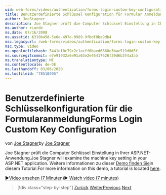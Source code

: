 ```yaml
---
uid: web-forms/videos/authentication/forms-login-custom-key-configuration
title: Benutzerdefinierte Schlüssel Konfiguration für Formular Anmeldung | Microsoft-Dokumentation
author: JoeStagner
description: Joe Stagner prüft die Computer Schlüssel Einstellung in Ihrer ASP.NET-Anwendung. Weitere Informationen zu dieser Demo finden Sie in diesem Tutorial.
ms.author: riande
ms.date: 07/16/2008
ms.assetid: 6310b458-5e6e-497e-9989-9fbdf0ba9db4
msc.legacyurl: /web-forms/videos/authentication/forms-login-custom-key-configuration
msc.type: video
ms.openlocfilehash: 5441ef0c79c2c1acff0baed6668e3bae519d8d5f
ms.sourcegitcommit: e7e91932a6e91a63e2e46417626f39d6b244a3ab
ms.translationtype: MT
ms.contentlocale: de-DE
ms.lasthandoff: 03/06/2020
ms.locfileid: "78510495"
---
```

# <a name="forms-login-custom-key-configuration"></a><span data-ttu-id="d8c78-104">Benutzerdefinierte Schlüsselkonfiguration für die Formularanmeldung</span><span class="sxs-lookup"><span data-stu-id="d8c78-104">Forms Login Custom Key Configuration</span></span>

<span data-ttu-id="d8c78-105">von [Joe Stagner](https://github.com/JoeStagner)</span><span class="sxs-lookup"><span data-stu-id="d8c78-105">by [Joe Stagner](https://github.com/JoeStagner)</span></span>

<span data-ttu-id="d8c78-106">Joe Stagner prüft die Computer Schlüssel Einstellung in Ihrer ASP.NET-Anwendung.</span><span class="sxs-lookup"><span data-stu-id="d8c78-106">Joe Stagner will examine the machine key setting in your ASP.NET application.</span></span> <span data-ttu-id="d8c78-107">Weitere Informationen zu dieser [Demo finden Sie](../../overview/older-versions-security/introduction/forms-authentication-configuration-and-advanced-topics-vb.md)in diesem Tutorial.</span><span class="sxs-lookup"><span data-stu-id="d8c78-107">For more information on this demo, a tutorial is located [here](../../overview/older-versions-security/introduction/forms-authentication-configuration-and-advanced-topics-vb.md).</span></span>

[<span data-ttu-id="d8c78-108">&#9654;Video ansehen (7 Minuten)</span><span class="sxs-lookup"><span data-stu-id="d8c78-108">&#9654; Watch video (7 minutes)</span></span>](https://channel9.msdn.com/Blogs/ASP-NET-Site-Videos/forms-login-custom-key-configuration)

> [!div class="step-by-step"]
> <span data-ttu-id="d8c78-109">[Zurück](asp-forms-login-relocation.md)
> [Weiter](add-custom-data-to-the-authentication-method.md)</span><span class="sxs-lookup"><span data-stu-id="d8c78-109">[Previous](asp-forms-login-relocation.md)
[Next](add-custom-data-to-the-authentication-method.md)</span></span>

